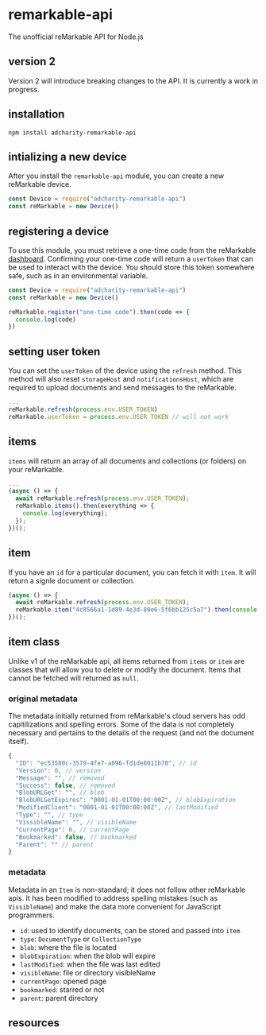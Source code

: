 # remarkable-api
The unofficial reMarkable API for Node.js

## version 2
Version 2 will introduce breaking changes to the API. It is currently a work in progress.

## installation
```
npm install adcharity-remarkable-api
```

## intializing a new device
After you install the `remarkable-api` module, you can create a new reMarkable device.
```js
const Device = require("adcharity-remarkable-api")
const reMarkable = new Device()
```

## registering a device
To use this module, you must retrieve a one-time code from the reMarkable [dashboard](https://my.remarkable.com/connect/desktop). Confirming your one-time code will return a `userToken` that can be used to interact with the device. You should store this token somewhere safe, such as in an environmental variable. 
```js
const Device = require("adcharity-remarkable-api")
const reMarkable = new Device()

reMarkable.register("one-time code").then(code => {
  console.log(code)
})
```

## setting user token
You can set the `userToken` of the device using the `refresh` method. This method will also reset `storageHost` and `notificationsHost`, which are required to upload documents and send messages to the reMarkable. 
```js
...
reMarkable.refresh(process.env.USER_TOKEN)
reMarkable.userToken = process.env.USER_TOKEN // will not work
```

## items
`items` will return an array of all documents and collections (or folders) on your reMarkable. 
```js
...
(async () => {
  await reMarkable.refresh(process.env.USER_TOKEN);
  reMarkable.items().then(everything => {
    console.log(everything);
  });
})();
```

## item
If you have an `id` for a particular document, you can fetch it with `item`. It will return a signle document or collection.
```js
(async () => {
  await reMarkable.refresh(process.env.USER_TOKEN);
  reMarkable.item("4c8566a1-1d89-4e3d-80e6-5f6bb125c5a7").then(console.log);
})();
```

## item class
Unlike v1 of the reMarkable api, all items returned from `items` or `item` are classes that will allow you to delete or modify the document. Items that cannot be fetched will returned as `null`.

### original metadata
The metadata initially returned from reMarkable's cloud servers has odd capitilizations and spelling errors. Some of the data is not completely necessary and pertains to the details of the request (and not the document itself). 
```js
{
  "ID": "ec53580c-3579-4fe7-a096-fd1de8011b70", // id
  "Version": 0, // version
  "Message": "", // removed
  "Success": false, // removed
  "BlobURLGet": "", // blob
  "BlobURLGetExpires": "0001-01-01T00:00:00Z", // blobExpiration
  "ModifiedClient": "0001-01-01T00:00:00Z", // lastModified
  "Type": "", // type
  "VissibleName": "", // visibleName
  "CurrentPage": 0, // currentPage
  "Bookmarked": false, // bookmarked
  "Parent": "" // parent
}
```

### metadata
Metadata in an `Item` is non-standard; it does not follow other reMarkable apis. It has been modified to address spelling mistakes (such as `VissibleName`) and make the data more convenient for JavaScript programmers. 

* `id`: used to identify documents, can be stored and passed into `item`
* `type`: `DocumentType` or `CollectionType`
* `blob`: where the file is located
* `blobExpiration`: when the blob will expire
* `lastModified`: when the file was last edited
* `visibleName`: file or directory visibleName
* `currentPage`: opened page
* `bookmarked`: starred or not
* `parent`: parent directory 

## resources